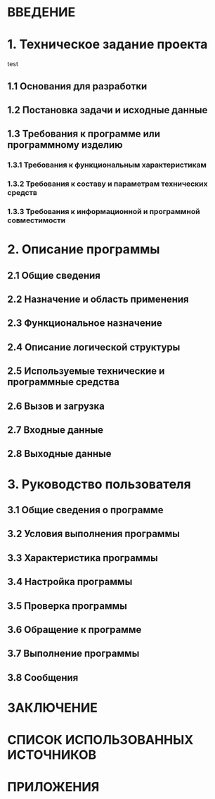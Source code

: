 # ВВЕДЕНИЕ
# 1.	Техническое задание проекта
test
## 1.1	 Основания для разработки
## 1.2	 Постановка задачи и исходные данные
## 1.3 Требования к программе или программному изделию
### 1.3.1	Требования к функциональным характеристикам
### 1.3.2   Требования к составу и параметрам технических средств
### 1.3.3   Требования к информационной и программной совместимости
# 2.	Описание программы
## 2.1	 Общие сведения
## 2.2	 Назначение и область применения
## 2.3	 Функциональное назначение
## 2.4	 Описание логической структуры
## 2.5	 Используемые технические и программные средства
## 2.6	 Вызов и загрузка
## 2.7	 Входные данные
## 2.8	 Выходные данные
# 3.	Руководство пользователя
## 3.1	 Общие сведения о программе
## 3.2	 Условия выполнения программы
## 3.3	 Характеристика программы
## 3.4	 Настройка программы
## 3.5	 Проверка программы
## 3.6	 Обращение к программе
## 3.7	 Выполнение программы
## 3.8	 Сообщения
# ЗАКЛЮЧЕНИЕ
# СПИСОК ИСПОЛЬЗОВАННЫХ ИСТОЧНИКОВ
# ПРИЛОЖЕНИЯ